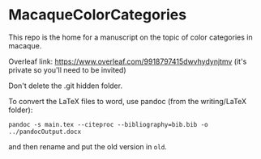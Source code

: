 # MacaqueColorCategories

This repo is the home for a manuscript on the topic of color categories in macaque.

Overleaf link: https://www.overleaf.com/9918797415dwvhydynjtmv (it's private so you'll need to be invited)

Don't delete the .git hidden folder.

To convert the LaTeX files to word, use pandoc (from the writing/LaTeX folder):
```
pandoc -s main.tex --citeproc --bibliography=bib.bib -o ../pandocOutput.docx
```
and then rename and put the old version in `old`.
